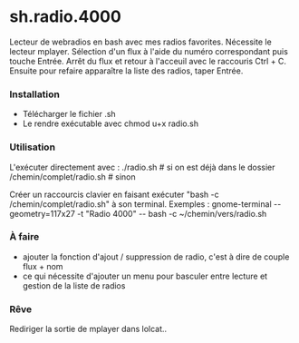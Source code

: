 # sh.radio.4000
Lecteur de webradios en bash avec mes radios favorites.
Nécessite le lecteur mplayer.
Sélection d'un flux à l'aide du numéro correspondant puis touche Entrée.
Arrêt du flux et retour à l'acceuil avec le raccouris Ctrl + C. Ensuite pour refaire apparaître la liste des radios, taper Entrée.

### Installation 
- Télécharger le fichier .sh
- Le rendre exécutable avec 
  chmod u+x radio.sh 

### Utilisation
L'exécuter directement avec :
    ./radio.sh # si on est déjà dans le dossier
    /chemin/complet/radio.sh # sinon

Créer un raccourcis clavier en faisant exécuter "bash -c /chemin/complet/radio.sh" à son terminal.
Exemples :
    gnome-terminal --geometry=117x27 -t "Radio 4000" -- bash -c ~/chemin/vers/radio.sh

### À faire
- ajouter la fonction d'ajout / suppression de radio, c'est à dire de couple flux + nom
- ce qui nécessite d'ajouter un menu pour basculer entre lecture et gestion de la liste de radios

### Rêve
Rediriger la sortie de mplayer dans lolcat..
